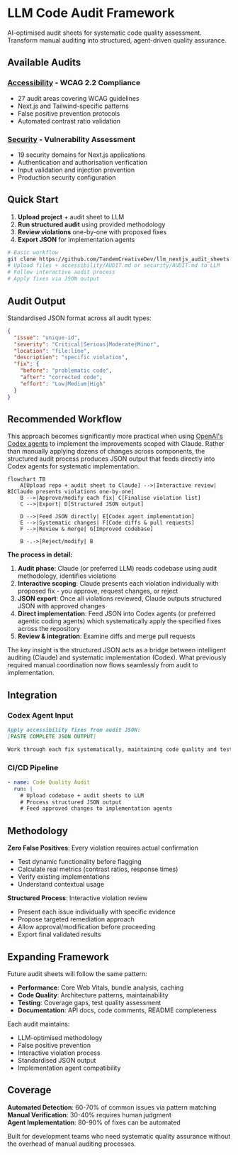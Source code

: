 # LLM Code Audit Framework

AI-optimised audit sheets for systematic code quality assessment. Transform manual auditing into structured, agent-driven quality assurance.

## Available Audits

### [Accessibility](accessibility/) - WCAG 2.2 Compliance

- 27 audit areas covering WCAG guidelines
- Next.js and Tailwind-specific patterns
- False positive prevention protocols
- Automated contrast ratio validation

### [Security](security/) - Vulnerability Assessment

- 19 security domains for Next.js applications
- Authentication and authorisation verification
- Input validation and injection prevention
- Production security configuration

## Quick Start

1. **Upload project** + audit sheet to LLM
2. **Run structured audit** using provided methodology
3. **Review violations** one-by-one with proposed fixes
4. **Export JSON** for implementation agents

```bash
# Basic workflow
git clone https://github.com/TandemCreativeDev/llm_nextjs_audit_sheets.git
# Upload files + accessibility/AUDIT.md or security/AUDIT.md to LLM
# Follow interactive audit process
# Apply fixes via JSON output
```

## Audit Output

Standardised JSON format across all audit types:

```json
{
  "issue": "unique-id",
  "severity": "Critical|Serious|Moderate|Minor",
  "location": "file:line",
  "description": "specific violation",
  "fix": {
    "before": "problematic code",
    "after": "corrected code",
    "effort": "Low|Medium|High"
  }
}
```

## Recommended Workflow

This approach becomes significantly more practical when using [OpenAI's Codex agents](https://openai.com/index/introducing-codex/) to implement the improvements scoped with Claude. Rather than manually applying dozens of changes across components, the structured audit process produces JSON output that feeds directly into Codex agents for systematic implementation.

```mermaid
flowchart TB
    A[Upload repo + audit sheet to Claude] -->|Interactive review| B[Claude presents violations one-by-one]
    B -->|Approve/modify each fix| C[Finalise violation list]
    C -->|Export| D[Structured JSON output]

    D -->|Feed JSON directly| E[Codex agent implementation]
    E -->|Systematic changes| F[Code diffs & pull requests]
    F -->|Review & merge| G[Improved codebase]

    B -.->|Reject/modify| B
```

**The process in detail:**

1. **Audit phase**: Claude (or preferred LLM) reads codebase using audit methodology, identifies violations
2. **Interactive scoping**: Claude presents each violation individually with proposed fix - you approve, request changes, or reject
3. **JSON export**: Once all violations reviewed, Claude outputs structured JSON with approved changes
4. **Direct implementation**: Feed JSON into Codex agents (or preferred agentic coding agents) which systematically apply the specified fixes across the repository
5. **Review & integration**: Examine diffs and merge pull requests

The key insight is the structured JSON acts as a bridge between intelligent auditing (Claude) and systematic implementation (Codex). What previously required manual coordination now flows seamlessly from audit to implementation.

## Integration

### Codex Agent Input

```markdown
Apply accessibility fixes from audit JSON:
[PASTE COMPLETE JSON OUTPUT]

Work through each fix systematically, maintaining code quality and testing.
```

### CI/CD Pipeline

```yaml
- name: Code Quality Audit
  run: |
    # Upload codebase + audit sheets to LLM
    # Process structured JSON output
    # Feed approved changes to implementation agents
```

## Methodology

**Zero False Positives**: Every violation requires actual confirmation

- Test dynamic functionality before flagging
- Calculate real metrics (contrast ratios, response times)
- Verify existing implementations
- Understand contextual usage

**Structured Process**: Interactive violation review

- Present each issue individually with specific evidence
- Propose targeted remediation approach
- Allow approval/modification before proceeding
- Export final validated results

## Expanding Framework

Future audit sheets will follow the same pattern:

- **Performance**: Core Web Vitals, bundle analysis, caching
- **Code Quality**: Architecture patterns, maintainability
- **Testing**: Coverage gaps, test quality assessment
- **Documentation**: API docs, code comments, README completeness

Each audit maintains:

- LLM-optimised methodology
- False positive prevention
- Interactive violation process
- Standardised JSON output
- Implementation agent compatibility

## Coverage

**Automated Detection**: 60-70% of common issues via pattern matching
**Manual Verification**: 30-40% requires human judgment  
**Agent Implementation**: 80-90% of fixes can be automated

Built for development teams who need systematic quality assurance without the overhead of manual auditing processes.
